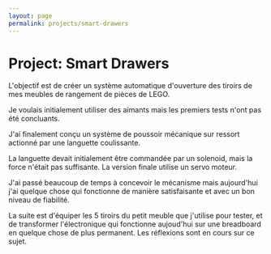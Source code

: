 ```yaml
---
layout: page
permalink: projects/smart-drawers
---
```


# Project: Smart Drawers

L'objectif est de créer un système automatique d'ouverture des tiroirs de mes meubles de rangement de pièces de LEGO.

Je voulais initialement utiliser des aimants mais les premiers tests n'ont pas été concluants.

J'ai finalement conçu un système de poussoir mécanique sur ressort actionné par une languette coulissante.

La languette devait initialement être commandée par un solenoid, mais la force n'était pas suffisante. La version finale utilise un servo moteur.

J'ai passé beaucoup de temps à concevoir le mécanisme mais aujourd'hui j'ai quelque chose qui fonctionne de manière satisfaisante et avec un bon niveau de fiabilité.

La suite est d'équiper les 5 tiroirs du petit meuble que j'utilise pour tester, et de transformer l'électronique qui fonctionne aujoud'hui sur une breadboard en quelque chose de plus permanent. Les réflexions sont en cours sur ce sujet.